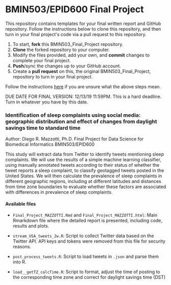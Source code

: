 # BMIN503/EPID600 Final Project

This repository contains templates for your final written report and GitHub repository. Follow the instructions below to clone this repository, and then turn in your final project's code via a pull request to this repository.

1. To start, **fork** this BMIN503_Final_Project repository.
1. **Clone** the forked repository to your computer.
1. Modify the files provided, add your own, and **commit** changes to complete your final project.
1. **Push**/sync the changes up to your GitHub account.
1. Create a **pull request** on this, the original BMIN503_Final_Project, repository to turn in your final project.

Follow the instructions [here][forking] if you are unsure what the above steps mean.

DUE DATE FOR FINAL VERSION: 12/13/19 11:59PM. This is a hard deadline. Turn in whatever you have by this date.


### Identification of sleep complaints using social media: geographic distribution and effect of changes from daylight savings time to standard time

Author: Diego R. Mazzotti, Ph.D.
Final Project for Data Science for Biomedical Informatics BMIN503/EPID600

This study will extract data from Twitter to identify tweets mentioning sleep complaints. We will use the results of a simple machine learning classifier, using manually annotated tweets according to their status of whether the tweet reports a sleep complaint, to classify geotagged tweets posted in the United States. We will then calculate the prevalence of sleep complaints in different geographic regions, including at different latitudes and distances from time zone boundaries to evaluate whether these factors are associated with differences in prevalence of sleep complaints.

#### Available files

- `Final_Project_MAZZOTTI.Rmd` and `Final_Project_MAZZOTTI.html`: Main Rmarkdown file where the detailed report is presented, including code, results and plots.

- `stream_USA_tweets_2w.R`: Script to collect Twitter data based on the Twitter API. API keys and tokens were removed from this file for security reasons.

- `post_process_tweets.R`: Script to load tweets in `.json` and parse them into R.

- `load__getTZ_calcTime.R`:  Script to format, adjust the time of posting to the corresponding time zone and correct for daylight savings time (DST)





<!-- Links -->
[forking]: https://guides.github.com/activities/forking/



